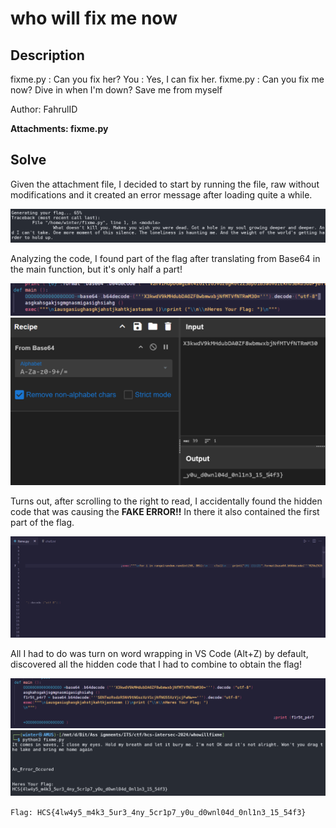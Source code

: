 # who will fix me now

## Description

fixme.py : Can you fix her?
You : Yes, I can fix her.
fixme.py : Can you fix me now? Dive in when I'm down? Save me from myself

Author: FahrulID

**Attachments: fixme.py**

## Solve

Given the attachment file, I decided to start by running the file, raw without modifications and it created an error message after loading quite a while.

![](assets/1.png)

Analyzing the code, I found part of the flag after translating from Base64 in the main function, but it's only half a part!

![](assets/2.png)
![](assets/3.png)

Turns out, after scrolling to the right to read, I accidentally found the hidden code that was causing the **FAKE ERROR!!** In there it also contained the first part of the flag.

![](assets/4.png)

All I had to do was turn on word wrapping in VS Code (Alt+Z) by default, discovered all the hidden code that I had to combine to obtain the flag!

![](assets/5.png)
![](assets/6.png)

`Flag: HCS{4lw4y5_m4k3_5ur3_4ny_5cr1p7_y0u_d0wnl04d_0nl1n3_15_54f3}`

